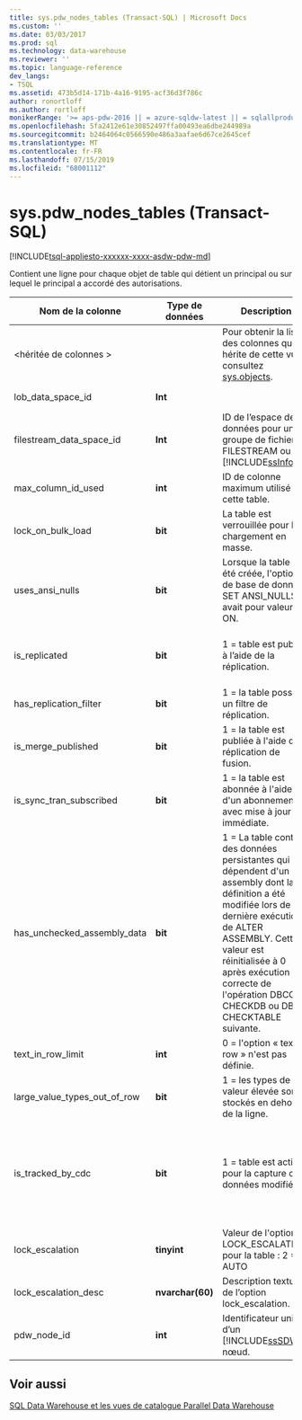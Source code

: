 ```yaml
---
title: sys.pdw_nodes_tables (Transact-SQL) | Microsoft Docs
ms.custom: ''
ms.date: 03/03/2017
ms.prod: sql
ms.technology: data-warehouse
ms.reviewer: ''
ms.topic: language-reference
dev_langs:
- TSQL
ms.assetid: 473b5d14-171b-4a16-9195-acf36d3f786c
author: ronortloff
ms.author: rortloff
monikerRange: '>= aps-pdw-2016 || = azure-sqldw-latest || = sqlallproducts-allversions'
ms.openlocfilehash: 5fa2412e61e30852497ffa00493ea6dbe244989a
ms.sourcegitcommit: b2464064c0566590e486a3aafae6d67ce2645cef
ms.translationtype: MT
ms.contentlocale: fr-FR
ms.lasthandoff: 07/15/2019
ms.locfileid: "68001112"
---
```

# <a name="syspdwnodestables-transact-sql"></a>sys.pdw_nodes_tables (Transact-SQL)
[!INCLUDE[tsql-appliesto-xxxxxx-xxxx-asdw-pdw-md](../../includes/tsql-appliesto-xxxxxx-xxxx-asdw-pdw-md.md)]

  Contient une ligne pour chaque objet de table qui détient un principal ou sur lequel le principal a accordé des autorisations.  
  
|Nom de la colonne|Type de données|Description|Plage|  
|-----------------|---------------|-----------------|-----------|  
|\<héritée de colonnes >||Pour obtenir la liste des colonnes qui hérite de cette vue, consultez [sys.objects](../system-dynamic-management-views/sys-dm-pdw-request-steps-transact-sql.md).||  
|lob_data_space_id|**Int**||Toujours 0.|  
|filestream_data_space_id|**Int**|ID de l’espace de données pour un groupe de fichiers FILESTREAM ou [!INCLUDE[ssInfoNA](../../includes/ssinfona-md.md)]|NULL|  
|max_column_id_used|**int**|ID de colonne maximum utilisé par cette table.||  
|lock_on_bulk_load|**bit**|La table est verrouillée pour le chargement en masse.|TBD|  
|uses_ansi_nulls|**bit**|Lorsque la table a été créée, l'option de base de données SET ANSI_NULLS avait pour valeur ON.|1|  
|is_replicated|**bit**|1 = table est publiée à l’aide de la réplication.|0 ; la réplication n’est pas pris en charge.|  
|has_replication_filter|**bit**|1 = la table possède un filtre de réplication.|0|  
|is_merge_published|**bit**|1 = la table est publiée à l'aide de la réplication de fusion.|0 ; non pris en charge.|  
|is_sync_tran_subscribed|**bit**|1 = la table est abonnée à l'aide d'un abonnement avec mise à jour immédiate.|0 ; non pris en charge.|  
|has_unchecked_assembly_data|**bit**|1 = La table contient des données persistantes qui dépendent d'un assembly dont la définition a été modifiée lors de la dernière exécution de ALTER ASSEMBLY. Cette valeur est réinitialisée à 0 après exécution correcte de l'opération DBCC CHECKDB ou DBCC CHECKTABLE suivante.|0 ; Aucune prise en charge CLR.|  
|text_in_row_limit|**int**|0 = l'option « text in row » n'est pas définie.|Toujours 0.|  
|large_value_types_out_of_row|**bit**|1 = les types de valeur élevée sont stockés en dehors de la ligne.|Toujours 0.|  
|is_tracked_by_cdc|**bit**|1 = table est activée pour la capture de données modifiées|Toujours 0 ; Aucune prise en charge de la capture de données modifiées.|  
|lock_escalation|**tinyint**|Valeur de l'option LOCK_ESCALATION pour la table : 2 = AUTO|Toujours 2.|  
|lock_escalation_desc|**nvarchar(60)**|Description textuelle de l’option lock_escalation.|Toujours ꞌAUTOꞌ.|  
|pdw_node_id|**int**|Identificateur unique d’un [!INCLUDE[ssSDW](../../includes/sssdw-md.md)] nœud.|NOT NULL|  
  
## <a name="see-also"></a>Voir aussi  
 [SQL Data Warehouse et les vues de catalogue Parallel Data Warehouse](../../relational-databases/system-catalog-views/sql-data-warehouse-and-parallel-data-warehouse-catalog-views.md)  
  
  
